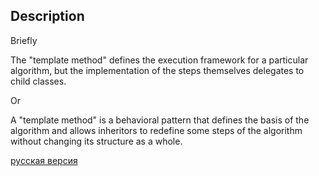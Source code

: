 ## Description

Briefly

The "template method" defines the execution framework for a particular algorithm, but the implementation of the steps themselves
delegates to child classes.

Or

A "template method" is a behavioral pattern that defines the basis of the algorithm and allows inheritors to
redefine some steps of the algorithm without changing its structure as a whole.


[русская версия](README-rus.md)
